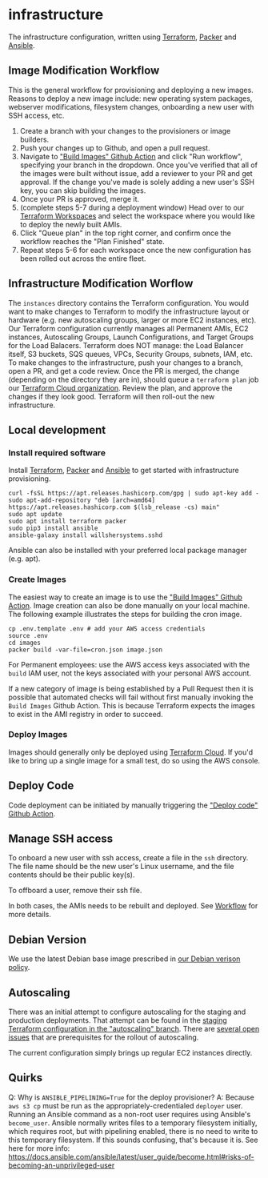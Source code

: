 # infrastructure

The infrastructure configuration, written using [Terraform](https://www.terraform.io), [Packer](https://www.packer.io) and [Ansible](https://www.ansible.com/).

## Image Modification Workflow

This is the general workflow for provisioning and deploying a new images. Reasons to deploy a new image include: new operating system packages, webserver modifications, filesystem changes, onboarding a new user with SSH access, etc.

1. Create a branch with your changes to the provisioners or image builders.
2. Push your changes up to Github, and open a pull request.
3. Navigate to ["Build Images" Github Action](https://github.com/PermanentOrg/infrastructure/actions?query=workflow%3A%22Build+Images%22) and click "Run workflow", specifying your branch in the dropdown. Once you've verified that all of the images were built without issue, add a reviewer to your PR and get approval. If the change you've made is solely adding a new user's SSH key, you can skip building the images.
4. Once your PR is approved, merge it.
5. (complete steps 5-7 during a deployment window) Head over to our [Terraform Workspaces](https://app.terraform.io/app/PermanentOrg/workspaces) and select the workspace where you would like to deploy the newly built AMIs.
6. Click "Queue plan" in the top right corner, and confirm once the workflow reaches the "Plan Finished" state.
7. Repeat steps 5-6 for each workspace once the new configuration has been rolled out across the entire fleet.

## Infrastructure Modification Worflow

The `instances` directory contains the Terraform configuration. You would want to make changes to Terraform to modify the infrastructure layout or hardware (e.g. new autoscaling groups, larger or more EC2 instances, etc). Our Terraform configuration currently manages all Permanent AMIs, EC2 instances, Autoscaling Groups, Launch Configurations, and Target Groups for the Load Balacers. Terraform does NOT manage: the Load Balancer itself, S3 buckets, SQS queues, VPCs, Security Groups, subnets, IAM, etc. To make changes to the infrastructure, push your changes to a branch, open a PR, and get a code review. Once the PR is merged, the change (depending on the directory they are in), should queue a `terraform plan` job our [Terraform Cloud organization](https://app.terraform.io/app/PermanentOrg/workspaces). Review the plan, and approve the changes if they look good. Terraform will then roll-out the new infrastructure.

## Local development
### Install required software

Install [Terraform](https://www.terraform.io/downloads.html), [Packer](https://www.packer.io/downloads) and [Ansible](https://docs.ansible.com/ansible/latest/installation_guide/intro_installation.html#installing-ansible-on-debian) to get started with infrastructure provisioning.

```
curl -fsSL https://apt.releases.hashicorp.com/gpg | sudo apt-key add -
sudo apt-add-repository "deb [arch=amd64] https://apt.releases.hashicorp.com $(lsb_release -cs) main"
sudo apt update
sudo apt install terraform packer
sudo pip3 install ansible
ansible-galaxy install willshersystems.sshd
```
Ansible can also be installed with your preferred local package manager (e.g. apt).

### Create Images
The easiest way to create an image is to use the ["Build Images" Github Action](https://github.com/PermanentOrg/infrastructure/actions?query=workflow%3A%22Build+Dev+Image%22).
Image creation can also be done manually on your local machine. The following example illustrates the steps for building the cron image.

```
cp .env.template .env # add your AWS access credentials
source .env
cd images
packer build -var-file=cron.json image.json
```

For Permanent employees: use the AWS access keys associated with the `build` IAM user, not the keys associated with your personal AWS account.

If a new category of image is being established by a Pull Request then it is possible that automated checks will fail without first manually invoking the `Build Images` Github Action.  This is because Terraform expects the images to exist in the AMI registry in order to succeed.

### Deploy Images

Images should generally only be deployed using [Terraform Cloud](https://app.terraform.io/app/PermanentOrg/workspaces). If you'd like to bring up a single image for a small test, do so using the AWS console.

## Deploy Code

Code deployment can be initiated by manually triggering the ["Deploy code" Github Action](https://github.com/PermanentOrg/infrastructure/actions?query=workflow%3A%22Deploy+code+to+dev%22).

## Manage SSH access

To onboard a new user with ssh access, create a file in the `ssh` directory. The file name should be the new user's Linux username, and the file contents should be their public key(s).

To offboard a user, remove their ssh file.

In both cases, the AMIs needs to be rebuilt and deployed. See [Workflow](#Workflow) for more details.

## Debian Version

We use the latest Debian base image prescribed in [our Debian verison policy](docs/POLICIES.md).

## Autoscaling

There was an initial attempt to configure autoscaling for the staging and production deployments. That attempt can be found in the [staging Terraform configuration in the "autoscaling" branch](https://github.com/PermanentOrg/infrastructure/blob/autoscaling/instances/staging/main.tf#L58). There are [several open issues](https://github.com/PermanentOrg/infrastructure/projects/1) that are prerequisites for the rollout of autoscaling.

The current configuration simply brings up regular EC2 instances directly.

## Quirks

Q: Why is `ANSIBLE_PIPELINING=True` for the deploy provisioner?
A: Because `aws s3 cp` must be run as the appropriately-credentialed `deployer` user. Running an Ansible command as a non-root user requires using Ansible's `become_user`. Ansible normally writes files to a temporary filesystem initially, which requires root, but with pipelining enabled, there is no need to write to this temporary filesystem. If this sounds confusing, that's because it is. See here for more info: https://docs.ansible.com/ansible/latest/user_guide/become.html#risks-of-becoming-an-unprivileged-user
